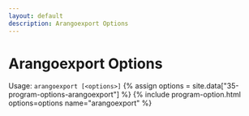 ```yaml
---
layout: default
description: Arangoexport Options
---
```

Arangoexport Options
====================

Usage: `arangoexport [<options>]`
{% assign options = site.data["35-program-options-arangoexport"] %}
{% include program-option.html options=options name="arangoexport" %}
